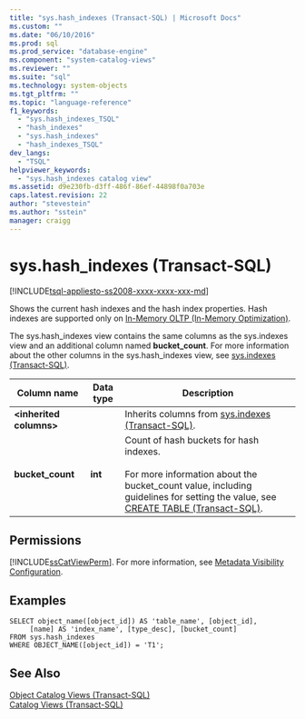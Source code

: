 ```yaml
---
title: "sys.hash_indexes (Transact-SQL) | Microsoft Docs"
ms.custom: ""
ms.date: "06/10/2016"
ms.prod: sql
ms.prod_service: "database-engine"
ms.component: "system-catalog-views"
ms.reviewer: ""
ms.suite: "sql"
ms.technology: system-objects
ms.tgt_pltfrm: ""
ms.topic: "language-reference"
f1_keywords: 
  - "sys.hash_indexes_TSQL"
  - "hash_indexes"
  - "sys.hash_indexes"
  - "hash_indexes_TSQL"
dev_langs: 
  - "TSQL"
helpviewer_keywords: 
  - "sys.hash_indexes catalog view"
ms.assetid: d9e230fb-d3ff-486f-86ef-44898f0a703e
caps.latest.revision: 22
author: "stevestein"
ms.author: "sstein"
manager: craigg
---
```

# sys.hash_indexes (Transact-SQL)
[!INCLUDE[tsql-appliesto-ss2008-xxxx-xxxx-xxx-md](../../includes/tsql-appliesto-ss2008-xxxx-xxxx-xxx-md.md)]

  Shows the current hash indexes and the hash index properties. Hash indexes are supported only on [In-Memory OLTP &#40;In-Memory Optimization&#41;](../../relational-databases/in-memory-oltp/in-memory-oltp-in-memory-optimization.md).  
  
 The sys.hash_indexes view contains the same columns as the sys.indexes view and an additional column named **bucket_count**. For more information about the other columns in the sys.hash_indexes view, see [sys.indexes &#40;Transact-SQL&#41;](../../relational-databases/system-catalog-views/sys-indexes-transact-sql.md).  
  
|Column name|Data type|Description|  
|-----------------|---------------|-----------------|  
|**\<inherited columns>**||Inherits columns from [sys.indexes &#40;Transact-SQL&#41;](../../relational-databases/system-catalog-views/sys-indexes-transact-sql.md).|  
|**bucket_count**|**int**|Count of hash buckets for hash indexes.<br /><br /> For more information about the bucket_count value, including guidelines for setting the value, see [CREATE TABLE &#40;Transact-SQL&#41;](../../t-sql/statements/create-table-transact-sql.md).|  
  
## Permissions  
 [!INCLUDE[ssCatViewPerm](../../includes/sscatviewperm-md.md)]. For more information, see [Metadata Visibility Configuration](../../relational-databases/security/metadata-visibility-configuration.md).  
  
## Examples  
  
```  
SELECT object_name([object_id]) AS 'table_name', [object_id],  
     [name] AS 'index_name', [type_desc], [bucket_count]   
FROM sys.hash_indexes   
WHERE OBJECT_NAME([object_id]) = 'T1';  
```  
  
## See Also  
 [Object Catalog Views &#40;Transact-SQL&#41;](../../relational-databases/system-catalog-views/object-catalog-views-transact-sql.md)   
 [Catalog Views &#40;Transact-SQL&#41;](../../relational-databases/system-catalog-views/catalog-views-transact-sql.md)  
  
  
